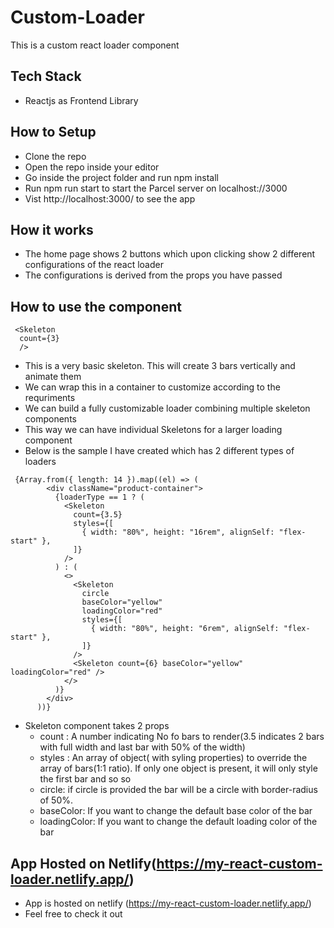 # Custom-Loader
This is a custom react loader component


## Tech Stack
- Reactjs as Frontend Library

## How to Setup 
- Clone the repo
- Open the repo inside your editor
- Go inside the project folder and run npm install
- Run npm run start to start the Parcel server on localhost://3000
- Vist http://localhost:3000/ to see the app

## How it works
- The home page shows 2 buttons which upon clicking show 2 different configurations of the react loader
- The configurations is derived from the props you have passed

## How to use the component
```
 <Skeleton
  count={3}
  />
```
- This is a very basic skeleton. This will create 3 bars vertically and animate them
- We can wrap this in a container to customize according to the requriments
- We can build a fully customizable loader combining multiple skeleton components
- This way we can have individual Skeletons for a larger loading component 
- Below is the sample I have created which has 2 different types of loaders
```
 {Array.from({ length: 14 }).map((el) => (
        <div className="product-container">
          {loaderType == 1 ? (
            <Skeleton
              count={3.5}
              styles={[
                { width: "80%", height: "16rem", alignSelf: "flex-start" },
              ]}
            />
          ) : (
            <>
              <Skeleton
                circle
                baseColor="yellow"
                loadingColor="red"
                styles={[
                  { width: "80%", height: "6rem", alignSelf: "flex-start" },
                ]}
              />
              <Skeleton count={6} baseColor="yellow" loadingColor="red" />
            </>
          )}
        </div>
      ))}
```
- Skeleton component takes 2 props
  - count : A number indicating No fo bars to render(3.5 indicates 2 bars with full width and last bar with 50% of the width)
  - styles : An array of object( with syling properties) to override the array of bars(1:1 ratio). If only one object is present, it will only style the first bar and so so
  - circle: if circle is provided the bar will be a circle with border-radius of 50%.
  - baseColor: If you want to change the default base color of the bar
  - loadingColor: If you want to change the default loading color of the bar


## App Hosted on Netlify(https://my-react-custom-loader.netlify.app/)
- App is hosted on netlify (https://my-react-custom-loader.netlify.app/)
- Feel free to check it out

